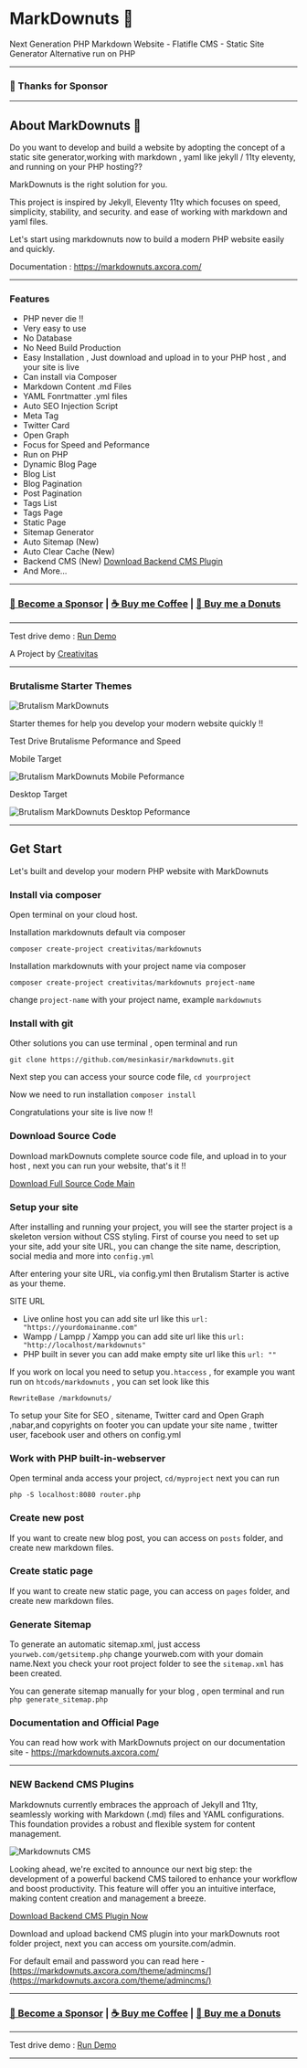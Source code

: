 # MarkDownuts 🍩

Next Generation PHP Markdown Website - Flatifle CMS - Static Site Generator Alternative run on PHP

----

### 💖 Thanks for Sponsor 
----

## About MarkDownuts 🍩

Do you want to develop and build a website by adopting the concept of a static site generator,working with markdown , yaml like jekyll / 11ty eleventy, and running on your PHP hosting??

MarkDownuts is the right solution for you.

This project is inspired by Jekyll, Eleventy 11ty which focuses on speed, simplicity, stability, and security. and ease of working with markdown and yaml files.

Let's start using markdownuts now to build a modern PHP website easily and quickly.

Documentation : https://markdownuts.axcora.com/

----

### Features

+ PHP never die !!
+ Very easy to use
+ No Database
+ No Need Build Production
+ Easy Installation , Just download and upload in to your PHP host , and your site is live
+ Can install via Composer
+ Markdown Content .md Files
+ YAML Fonrtmatter .yml files
+ Auto SEO Injection Script
+ Meta Tag
+ Twitter Card
+ Open Graph
+ Focus for Speed and Peformance
+ Run on PHP
+ Dynamic Blog Page
+ Blog List
+ Blog Pagination
+ Post Pagination
+ Tags List
+ Tags Page
+ Static Page
+ Sitemap Generator
+ Auto Sitemap (New)
+ Auto Clear Cache (New)
+ Backend CMS (New) [Download Backend CMS Plugin](https://markdownuts.axcora.com/theme/admincms/)
+ And More...


----

### [🚀 Become a Sponsor](https://github.com/sponsors/mesinkasir) | [☕ Buy me Coffee](https://www.paypal.com/cgi-bin/webscr?cmd=_s-xclick&hosted_button_id=JVZVXBC4N9DAN) |  [🍩 Buy me a Donuts](https://creativitaz.gumroad.com/coffee)

----

Test drive demo : [Run Demo](https://axcora.my.id/markdownuts/brutalisme/)

A Project by [Creativitas](https://creativitas.dev/)

----

### Brutalisme Starter Themes

![Brutalism MarkDownuts](markdownuts-brutalisme.webp)

Starter themes for help you develop your modern website quickly !!

Test Drive Brutalisme Peformance and Speed

Mobile Target

![Brutalism MarkDownuts Mobile Peformance](mobile.webp)

Desktop Target

![Brutalism MarkDownuts Desktop Peformance](desktop.webp)

----

## Get Start

Let's built and develop your modern PHP website with MarkDownuts

### Install via composer

Open terminal on your cloud host.

Installation markdownuts default via composer

`composer create-project creativitas/markdownuts`

Installation markdownuts with your project name via composer

`composer create-project creativitas/markdownuts project-name`

change `project-name` with your project name, example `markdownuts`

### Install with git

Other solutions you can use terminal , open terminal and run 

`git clone https://github.com/mesinkasir/markdownuts.git`

Next step you can access your source code file, `cd yourproject`

Now we need to run installation `composer install`

Congratulations your site is live now !!

### Download Source Code

Download markDownuts complete source code file, and upload in to your host , next you can run your website, that's it !!

[Download Full Source Code Main](https://creativitaz.gumroad.com/l/markdownuts-starter)

### Setup your site

After installing and running your project, you will see the starter project is a skeleton version without CSS styling. First of course you need to set up your site, add your site URL, you can change the site name, description, social media and more into `config.yml`

After entering your site URL, via config.yml then Brutalism Starter is active as your theme.

SITE URL

+ Live online host you can add site url like this `url: "https://yourdomainanme.com"`
+ Wampp / Lampp / Xampp you can add site url like this `url: "http://localhost/markdownuts"`
+ PHP built in sever you can add make empty site url like this `url: ""`

If you work on local you need to setup you`.htaccess` , for example you want run on `htcods/markdownuts` , you can set look like this 

```
RewriteBase /markdownuts/
```

To setup your Site for SEO , sitename, Twitter card and Open Graph ,nabar,and copyrights on footer you can update your site name , twitter user, facebook user and others on config.yml

### Work with PHP built-in-webserver

Open terminal anda access your project, `cd/myproject` next you can run

```
php -S localhost:8080 router.php

```

### Create new post

If you want to create new blog post, you can access on `posts` folder, and create new markdown files.

### Create static page

If you want to create new static page, you can access on `pages` folder, and create new markdown files.

### Generate Sitemap

To generate an automatic sitemap.xml, just access `yourweb.com/getsitemp.php` change yourweb.com with your domain name.Next you check your root project folder to see the `sitemap.xml` has been created.

You can generate sitemap manually for your blog , open terminal and run `php generate_sitemap.php`

### Documentation and Official Page

You can read how work with MarkDownuts project on our documentation site - https://markdownuts.axcora.com/

----

### NEW Backend CMS Plugins

Markdownuts currently embraces the approach of Jekyll and 11ty, seamlessly working with Markdown (.md) files and YAML configurations. This foundation provides a robust and flexible system for content management.

![Markdownuts CMS](admincms.webp)

Looking ahead, we're excited to announce our next big step: the development of a powerful backend CMS tailored to enhance your workflow and boost productivity. This feature will offer you an intuitive interface, making content creation and management a breeze.

[Download Backend CMS Plugin Now](https://markdownuts.axcora.com/theme/admincms/)

Download and upload backend CMS plugin into your markDownuts root folder project, next you can access om yoursite.com/admin.

For default email and password you can read here - [https://markdownuts.axcora.com/theme/admincms/](https://markdownuts.axcora.com/theme/admincms/)

----

### [🚀 Become a Sponsor](https://github.com/sponsors/mesinkasir) | [☕ Buy me Coffee](https://www.paypal.com/cgi-bin/webscr?cmd=_s-xclick&hosted_button_id=JVZVXBC4N9DAN) |  [🍩 Buy me a Donuts](https://creativitaz.gumroad.com/coffee)

----

Test drive demo : [Run Demo](https://axcora.my.id/markdownuts/brutalisme/)

---

